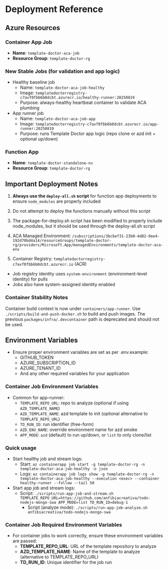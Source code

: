 # Deployment Reference

## Azure Resources

### Container App Job
- **Name**: `template-doctor-aca-job`
- **Resource Group**: `template-doctor-rg`

### New Stable Jobs (for validation and app logic)
- Healthy baseline job
  - Name: `template-doctor-aca-job-healthy`
  - Image: `templatedoctorregistry-c7avf0fbb6b0dcbt.azurecr.io/healthy-runner:20250819`
  - Purpose: always-healthy heartbeat container to validate ACA plumbing
- App runner job
  - Name: `template-doctor-aca-job-app`
  - Image: `templatedoctorregistry-c7avf0fbb6b0dcbt.azurecr.io/app-runner:20250819`
  - Purpose: runs Template Doctor app logic (repo clone or azd init + optional up/down)

### Function App
- **Name**: `template-doctor-standalone-nv`
- **Resource Group**: `template-doctor-rg`

## Important Deployment Notes

1. **Always use the `deploy-all.sh` script** for function app deployments to ensure `node_modules` are properly included
2. Do not attempt to deploy the functions manually without this script
3. The package-for-deploy.sh script has been modified to properly include node_modules, but it should be used through the deploy-all.sh script

4. ACA Managed Environment: `/subscriptions/3bcbef31-23b0-4d82-9ee4-192d70bd4a14/resourceGroups/template-doctor-rg/providers/Microsoft.App/managedEnvironments/template-doctor-aca-env`
5. Container Registry: `templatedoctorregistry-c7avf0fbb6b0dcbt.azurecr.io` (ACR)
  - Job registry identity uses `system-environment` (environment-level identity) for pulls
  - Jobs also have system-assigned identity enabled

### Container Stability Notes

Container build context is now under `containers/app-runner`. Use `./scripts/build-and-push-docker.sh` to build and push images. The previous `packages/infra/.devcontainer` path is deprecated and should not be used.

## Environment Variables
- Ensure proper environment variables are set as per .env.example:
  - GITHUB_TOKEN
  - AZURE_SUBSCRIPTION_ID
  - AZURE_TENANT_ID
  - And any other required variables for your application

### Container Job Environment Variables
- Common for app-runner:
  - `TEMPLATE_REPO_URL`: repo to analyze (optional if using `AZD_TEMPLATE_NAME`)
  - `AZD_TEMPLATE_NAME`: azd template to init (optional alternative to `TEMPLATE_REPO_URL`)
  - `TD_RUN_ID`: run identifier (free-form)
  - `AZD_ENV_NAME`: override environment name for azd smoke
  - `APP_MODE`: `azd` (default) to run up/down, or `list` to only clone/list

### Quick usage
- Start healthy job and stream logs:
  - Start: `az containerapp job start -g template-doctor-rg -n template-doctor-aca-job-healthy -o json`
  - Logs: `az containerapp job logs show -g template-doctor-rg -n template-doctor-aca-job-healthy --execution <exec> --container healthy-runner --follow --tail 50`
- Start app job and stream logs:
  - Script: `./scripts/run-app-job-and-stream.sh TEMPLATE_REPO_URL=https://github.com/anfibiacreativa/todo-nodejs-mongo-swa APP_MODE=list TD_RUN_ID=debug-1`
    - Script (analyze mode): `./scripts/run-app-job-analyze.sh anfibiacreativa/todo-nodejs-mongo-swa`
  
### Container Job Required Environment Variables
- For container jobs to work correctly, ensure these environment variables are passed:
  - **TEMPLATE_REPO_URL**: URL of the template repository to analyze
  - **AZD_TEMPLATE_NAME**: Name of the template to analyze (alternative to TEMPLATE_REPO_URL)
  - **TD_RUN_ID**: Unique identifier for the job run
